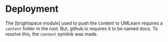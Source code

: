 Deployment
==========

The [brightspace module] used to push the content to
UMLearn requires a `content` folder in the root. But, github.io
requires it to be named docs. To resolve this, the `content`
symlink was made.
